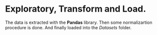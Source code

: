 # **Exploratory, Transform and Load.**

The data is extracted with the **Pandas** library. Then some normalizartion procedure is done. And finally loaded into the *Datasets* folder.
